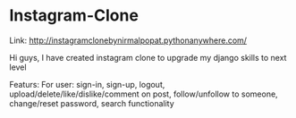 # Instagram-Clone

Link: http://instagramclonebynirmalpopat.pythonanywhere.com/

Hi guys,
  I have created instagram clone to upgrade my django skills to next level
  
Featurs:
For user: sign-in, sign-up, logout, upload/delete/like/dislike/comment on post, follow/unfollow to someone, change/reset password, search functionality
